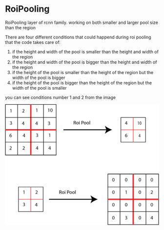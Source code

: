 # RoiPooling
RoiPooling layer of rcnn family. working on both smaller and larger pool size than the region

There are four different conditions that could happend during roi pooling that the code takes care of:
1) if the height and width of the pool is smaller than the height and width of the region
2) if the height and width of the pool is bigger than the height and width of the region
3) if the height of the pool is smaller than the height of the region but the width of the pool is bigger
4) if the height of the pool is bigger than the height of the region but the width of the pool is smaller

you can see conditions number 1 and 2 from the image

![Image](https://github.com/Parsa33033/RoiPooling/blob/master/roipool.png)
